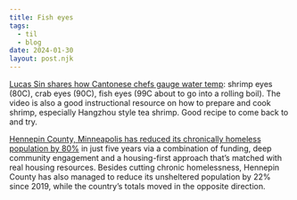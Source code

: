 ```yaml
---
title: Fish eyes
tags: 
  - til
  - blog
date: 2024-01-30
layout: post.njk
---
```


[Lucas Sin shares how Cantonese chefs gauge water temp](https://youtu.be/sZgauQe1pwY?t=470): shrimp eyes (80C), crab eyes (90C), fish eyes (99C about to go into a rolling boil). The video is also a good instructional resource on how to prepare and cook shrimp, especially Hangzhou style tea shrimp. Good recipe to come back to and try.

[Hennepin County, Minneapolis has reduced its chronically homeless population by 80%](https://archive.ph/bb5wa) in just five years via a combination of funding, deep community engagement and a housing-first approach that’s matched with real housing resources. Besides cutting chronic homelessness, Hennepin County has also managed to reduce its unsheltered population by 22% since 2019, while the country’s totals moved in the opposite direction.
